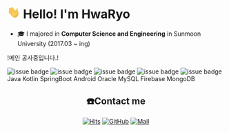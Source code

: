 # <img  src="https://raw.githubusercontent.com/ABSphreak/ABSphreak/master/gifs/Hi.gif" width="30px">  Hello! I'm HwaRyo
- 🎓 I majored in **Computer Science and Engineering** in Sunmoon University (2017.03 ~ ing)

!메인 공사중입니다.!


![issue badge](http://img.shields.io/badge/-Java-FA5858?style=flat&logo=Java)
![issue badge](http://img.shields.io/badge/-Java-FF0323C3?style=flat&logo=Kotlin)
![issue badge](http://img.shields.io/badge/-Java-FA5858?style=flat&logo=Java)
![issue badge](http://img.shields.io/badge/-Java-FA5858?style=flat&logo=Java)
![issue badge](http://img.shields.io/badge/-Java-FA5858?style=flat&logo=Java)
Java Kotlin SpringBoot Android
Oracle MySQL Firebase MongoDB


<!-- Career

Activity -->


<!-- # Github Stats
<a href='#'>
 <img src = "https://github-readme-stats.vercel.app/api?username=HwaRyo&theme=buefy&show_icons=true&hide_border=true" height = "180px">
</a> -->
<div align=center>
 
  

## ☎️Contact me
[![Hits](https://hits.seeyoufarm.com/api/count/incr/badge.svg?url=https://github.com/HwaRyo)](https://hits.seeyoufarm.com)
[![GitHub](http://img.shields.io/badge/GitHub-Black?style=flat-square&logo=github&link=https://github.com/HwaRyo)](https://github.com/HwaRyo)
[![Mail](https://img.shields.io/badge/Gmail-d14836?style=flat-square&logo=Gmail&logoColor=white&link=mailto:a98k98k@gmail.com)](mailto:a98k98k@gmail.com)
